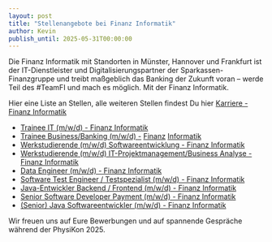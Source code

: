 ```yaml
---
layout: post
title: "Stellenangebote bei Finanz Informatik"
author: Kevin
publish_until: 2025-05-31T00:00:00
---
```

Die Finanz Informatik mit Standorten in Münster, Hannover und Frankfurt ist der IT-Dienstleister und Digitalisierungspartner der Sparkassen-Finanzgruppe und treibt maßgeblich das Banking der Zukunft voran – werde Teil des #TeamFI und mach es möglich. Mit der Finanz Informatik.

Hier eine Liste an Stellen, alle weiteren Stellen findest Du hier [Karriere - Finanz Informatik](https://www.f-i.de/karriere)

* [Trainee IT (m/w/d) - Finanz Informatik](https://www.f-i.de/karriere/offene-stellen/hannover/trainee-it-m-w-d)
* [Trainee Business/Banking (m/w/d) -](https://www.f-i.de/karriere/offene-stellen/hannover/trainee-business-banking-m-w-d) [Finanz](https://www.f-i.de/karriere/offene-stellen/hannover/trainee-business-banking-m-w-d) [Informatik](https://www.f-i.de/karriere/offene-stellen/hannover/trainee-business-banking-m-w-d)
* [Werkstudierende (m/w/d) Softwareentwicklung - Finanz Informatik](https://www.f-i.de/karriere/offene-stellen/frankfurt/werkstudierende-m-w-d-softwareentwicklung)
* [Werkstudierende (m/w/d) IT-Projektmanagement/Business Analyse - Finanz Informatik](https://www.f-i.de/karriere/offene-stellen/hannover/werkstudierende-m-w-d-it-projektmanagement-business-analyse)
* [Data Engineer (m/w/d) - Finanz Informatik](https://www.f-i.de/karriere/offene-stellen/frankfurt/data-engineer-m-w-d)
* [Software Test Engineer / Testspezialist (m/w/d) - Finanz Informatik](https://www.f-i.de/karriere/offene-stellen/frankfurt/software-test-engineer-testspezialist-m-w-d)
* [Java-Entwickler Backend / Frontend (m/w/d) - Finanz Informatik](https://www.f-i.de/karriere/offene-stellen/muenster/java-entwickler-backend-frontend-m-w-d)
* [Senior Software Developer Payment (m/w/d) - Finanz Informatik](https://www.f-i.de/karriere/offene-stellen/hannover/senior-software-developer-payment-m-w-d)
* [(Senior) Java Softwareentwickler (m/w/d) - Finanz Informatik](https://www.f-i.de/karriere/offene-stellen/muenster/senior-java-softwareentwickler-m-w-d)

Wir freuen uns auf Eure Bewerbungen und auf spannende Gespräche während der PhysiKon 2025.
